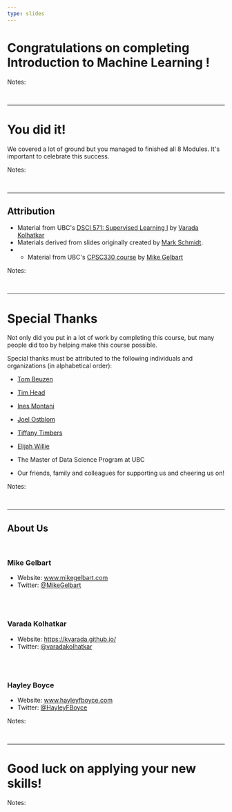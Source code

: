```yaml
---
type: slides
---
```


# Congratulations on completing Introduction to Machine Learning !

Notes: 

<br>

---

# You did it!

We covered a lot of ground but you managed to finished all 8 Modules. It's important to celebrate this success. 


Notes:

<br>

---

## Attribution

- Material from UBC's <a href="https://github.com/UBC-MDS/DSCI_571_sup-learn-1" target="_blank">DSCI 571: Supervised Learning I</a> by <a href="https://kvarada.github.io/" target="_blank">Varada Kolhatkar</a>
- Materials derived from slides originally created by <a href="https://www.cs.ubc.ca/~schmidtm/" target="_blank"> Mark Schmidt</a>.
- - Material from UBC's <a href="https://github.com/UBC-CS/cpsc330" target="_blank">CPSC330 course</a> by <a href="www.mikegelbart.com" target="_blank">Mike Gelbart</a>

Notes: 

<br>

---

# Special Thanks 

Not only did you put in a lot of work by completing this course, but many people did too by helping make this course possible. 

Special thanks must be attributed to the following individuals and organizations (in alphabetical order):

- <a href="https://www.tomasbeuzen.com/" target="_blank"> Tom Beuzen</a> 
- <a href="https://betatim.github.io/" target="_blank">Tim Head</a>  
- <a href="https://ines.io/" target="_blank">Ines Montani</a> 
- <a href="https://joelostblom.com/" target="_blank">Joel Ostblom</a> 
- <a href="https://www.tiffanytimbers.com/" target="_blank"> Tiffany Timbers</a> 
- <a href="https://www.linkedin.com/in/elijah-willie-203845b9/?originalSubdomain=ca" target="_blank">Elijah Willie</a>

- The Master of Data Science Program at UBC
- Our friends, family and colleagues for supporting us and cheering us on!

Notes:

<br>

---

## About Us

<br>

### Mike Gelbart

- Website: <a href="https://www.mikegelbart.com/" target="_blank">www.mikegelbart.com</a> 
- Twitter: <a href="https://twitter.com/mikegelbart" target="_blank">@MikeGelbart</a> 
<br>
<br>

### Varada Kolhatkar 

- Website: <a href="https://kvarada.github.io/" target="_blank">https://kvarada.github.io/</a> 
- Twitter: <a href="https://twitter.com/varadakolhatkar" target="_blank">@varadakolhatkar</a> 
<br>
<br>

### Hayley Boyce 

- Website: <a href="https://www.hayleyfboyce.com" target="_blank">www.hayleyfboyce.com</a>
- Twitter: <a href="https://twitter.com/hayleyfboyce" target="_blank">@HayleyFBoyce</a> 


Notes: 

<br>

---

# Good luck on applying your new skills!

Notes: 

<br>




